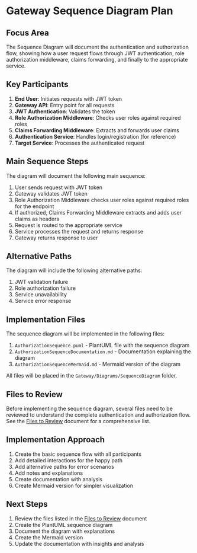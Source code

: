 # Gateway Sequence Diagram Plan

## Focus Area
The Sequence Diagram will document the authentication and authorization flow, showing how a user request flows through JWT authentication, role authorization middleware, claims forwarding, and finally to the appropriate service.

## Key Participants
1. **End User**: Initiates requests with JWT token
2. **Gateway API**: Entry point for all requests
3. **JWT Authentication**: Validates the token
4. **Role Authorization Middleware**: Checks user roles against required roles
5. **Claims Forwarding Middleware**: Extracts and forwards user claims
6. **Authentication Service**: Handles login/registration (for reference)
7. **Target Service**: Processes the authenticated request

## Main Sequence Steps
The diagram will document the following main sequence:

1. User sends request with JWT token
2. Gateway validates JWT token
3. Role Authorization Middleware checks user roles against required roles for the endpoint
4. If authorized, Claims Forwarding Middleware extracts and adds user claims as headers
5. Request is routed to the appropriate service
6. Service processes the request and returns response
7. Gateway returns response to user

## Alternative Paths
The diagram will include the following alternative paths:

1. JWT validation failure
2. Role authorization failure
3. Service unavailability
4. Service error response

## Implementation Files
The sequence diagram will be implemented in the following files:

1. `AuthorizationSequence.puml` - PlantUML file with the sequence diagram
2. `AuthorizationSequenceDocumentation.md` - Documentation explaining the diagram
3. `AuthorizationSequenceMermaid.md` - Mermaid version of the diagram

All files will be placed in the `Gateway/Diagrams/SequenceDiagram` folder.

## Files to Review
Before implementing the sequence diagram, several files need to be reviewed to understand the complete authentication and authorization flow. See the [Files to Review](FilesToReview.md) document for a comprehensive list.

## Implementation Approach
1. Create the basic sequence flow with all participants
2. Add detailed interactions for the happy path
3. Add alternative paths for error scenarios
4. Add notes and explanations
5. Create documentation with analysis
6. Create Mermaid version for simpler visualization

## Next Steps
1. Review the files listed in the [Files to Review](FilesToReview.md) document
2. Create the PlantUML sequence diagram
3. Document the diagram with explanations
4. Create the Mermaid version
5. Update the documentation with insights and analysis